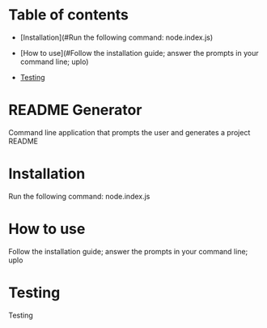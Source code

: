 # Table of contents
 * [Installation](#Run the following command: node.index.js) 

 * [How to use](#Follow the installation guide; answer the prompts in your command line; uplo) 

 * [Testing](#Testing) 
# README Generator 
 Command line application that prompts the user and generates a project README 
# Installation 
 Run the following command: node.index.js  
# How to use 
 Follow the installation guide; answer the prompts in your command line; uplo 
# Testing 
 Testing 
